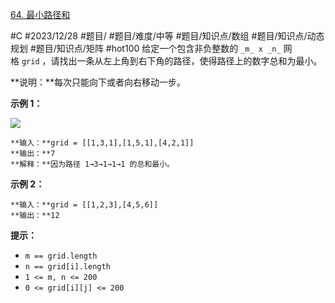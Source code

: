[64. 最小路径和](https://leetcode.cn/problems/minimum-path-sum/)

#C #2023/12/28 #题目/ #题目/难度/中等 #题目/知识点/数组 #题目/知识点/动态规划 #题目/知识点/矩阵 #hot100
给定一个包含非负整数的 `_m_ x _n_` 网格 `grid` ，请找出一条从左上角到右下角的路径，使得路径上的数字总和为最小。

**说明：**每次只能向下或者向右移动一步。

**示例 1：**

![](https://assets.leetcode.com/uploads/2020/11/05/minpath.jpg)

	**输入：**grid = [[1,3,1],[1,5,1],[4,2,1]]
	**输出：**7
	**解释：**因为路径 1→3→1→1→1 的总和最小。

**示例 2：**

	**输入：**grid = [[1,2,3],[4,5,6]]
	**输出：**12

**提示：**

- `m == grid.length`
- `n == grid[i].length`
- `1 <= m, n <= 200`
- `0 <= grid[i][j] <= 200`